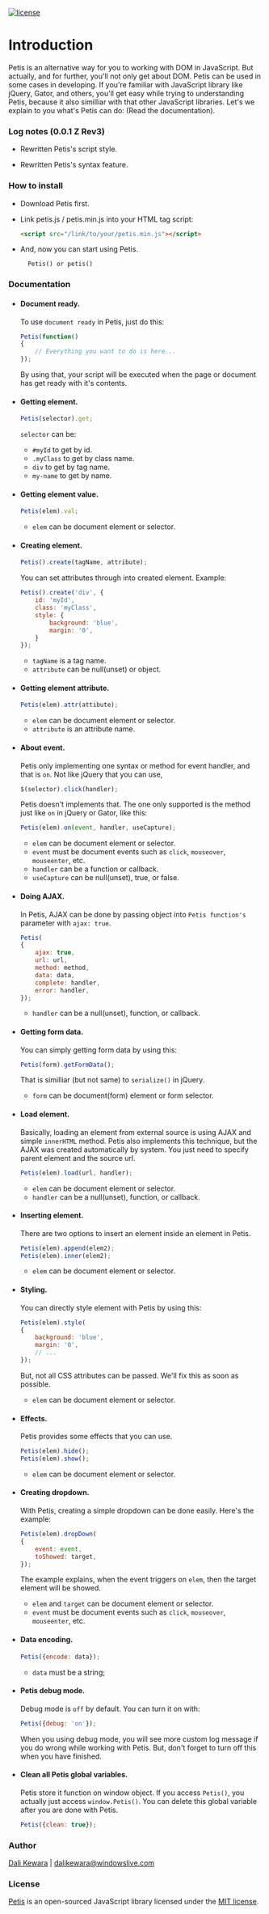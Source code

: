[![license](https://img.shields.io/badge/license-MIT-brightgreen.svg?style=flat)](https://github.com/dalikewara/petis/license.txt)

# Introduction

Petis is an alternative way for you to working with DOM in JavaScript. But actually, and for further, you'll not only get about DOM. Petis can be used in some cases in developing. If you're familiar with JavaScript library like jQuery, Gator, and others, you'll get easy while trying to understanding Petis, because it also similliar with that other JavaScript libraries. Let's we explain to you what's Petis can do: (Read the documentation).

### Log notes (0.0.1 Z Rev3)

- Rewritten Petis's script style.

- Rewritten Petis's syntax feature.

### How to install

- Download Petis first.

- Link petis.js / petis.min.js into your HTML tag script:

  ```html
  <script src="/link/to/your/petis.min.js"></script>
  ```

- And, now you can start using Petis.

        Petis() or petis()

### Documentation

- #### Document ready.
  To use `document ready` in Petis, just do this:

  ```javascript
  Petis(function()
  {
      // Everything you want to do is here...
  });
  ```

  By using that, your script will be executed when the page or document has get ready with it's contents.

- #### Getting element.

  ```javascript
  Petis(selector).get;
  ```

  `selector` can be:

  - `#myId` to get by id.
  - `.myClass` to get by class name.
  - `div` to get by tag name.
  - `my-name` to get by name.


- #### Getting element value.

  ```javascript
  Petis(elem).val;
  ```

  - `elem` can be document element or selector.


- #### Creating element.

  ```javascript
  Petis().create(tagName, attribute);
  ```

  You can set attributes through into created element. Example:

  ```javascript
  Petis().create('div', {
      id: 'myId',
      class: 'myClass',
      style: {
          background: 'blue',
          margin: '0',
      }
  });
  ```

  - `tagName` is a tag name.
  - `attribute` can be null(unset) or object.


- #### Getting element attribute.

  ```javascript
  Petis(elem).attr(attibute);
  ```

  - `elem` can be document element or selector.
  - `attribute` is an attribute name.


- #### About event.
  Petis only implementing one syntax or method for event handler, and that is `on`. Not like jQuery that you can use,

  ```javascript
  $(selector).click(handler);
  ```

  Petis doesn't implements that. The one only supported is the method just like `on` in jQuery or Gator, like this:

  ```javascript
  Petis(elem).on(event, handler, useCapture);
  ```

  - `elem` can be document element or selector.
  - `event` must be document events such as `click`, `mouseover`, `mouseenter`, etc.
  - `handler` can be a function or callback.
  - `useCapture` can be null(unset), true, or false.


- #### Doing AJAX.
  In Petis, AJAX can be done by passing object into `Petis function's` parameter with `ajax: true`.

  ```javascript
  Petis(
  {
      ajax: true,
      url: url,
      method: method,
      data: data,
      complete: handler,
      error: handler,
  });
  ```

  - `handler` can be a null(unset), function, or callback.


- #### Getting form data.
  You can simply getting form data by using this:

  ```javascript
  Petis(form).getFormData();
  ```

  That is similliar (but not same) to `serialize()` in jQuery.

  - `form` can be document(form) element or form selector.


- #### Load element.
  Basically, loading an element from external source is using AJAX and simple `innerHTML` method.
  Petis also implements this technique, but the AJAX was created automatically by system. You just need to
  specify parent element and the source url.

  ```javascript
  Petis(elem).load(url, handler);
  ```

  - `elem` can be document element or selector.
  - `handler` can be a null(unset), function, or callback.


- #### Inserting element.
  There are two options to insert an element inside an element in Petis.

  ```javascript
  Petis(elem).append(elem2);
  Petis(elem).inner(elem2);
  ```

  - `elem` can be document element or selector.


- #### Styling.
  You can directly style element with Petis by using this:

  ```javascript
  Petis(elem).style(
  {
      background: 'blue',
      margin: '0',
      // ...
  });
  ```

   But, not all CSS attributes can be passed. We'll fix this as soon as possible.

  - `elem` can be document element or selector.


- #### Effects.
  Petis provides some effects that you can use.

  ```javascript
  Petis(elem).hide();
  Petis(elem).show();
  ```

  - `elem` can be document element or selector.


- #### Creating dropdown.
  With Petis, creating a simple dropdown can be done easily. Here's the example:

  ```javascript
  Petis(elem).dropDown(
  {
      event: event,
      toShowed: target,
  });
  ```

  The example explains, when the event triggers on `elem`, then the target element will be showed.

  - `elem` and `target` can be document element or selector.
  - `event` must be document events such as `click`, `mouseover`, `mouseenter`, etc.


- #### Data encoding.

  ```javascript
  Petis({encode: data});
  ```

  - `data` must be a string;


- #### Petis debug mode.
  Debug mode is `off` by default. You can turn it on with:

  ```javascript
  Petis({debug: 'on'});
  ```

  When you using debug mode, you will see more custom log message if you do wrong while working with Petis.
  But, don't forget to turn off this when you have finished.


- #### Clean all Petis global variables.
  Petis store it function on window object. If you access `Petis()`, you actually just access `window.Petis()`. You can delete this global variable after you are done with Petis.

  ```javascript
  Petis({clean: true});
  ```


### Author

[Dali Kewara](https://dalikewara.com) | [<dalikewara@windowslive.com>](mailto:dalikewara@windowslice.com)

### License

[Petis](https://dalikewara.com/project/petis) is an open-sourced JavaScript library licensed under the [MIT license](https://opensource.org/licenses/MIT).
